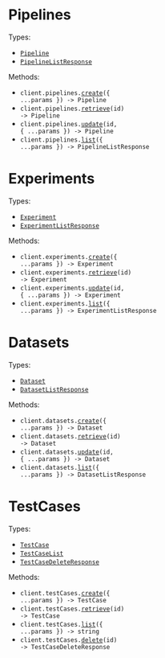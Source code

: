# Pipelines

Types:

- <code><a href="./src/resources/pipelines.ts">Pipeline</a></code>
- <code><a href="./src/resources/pipelines.ts">PipelineListResponse</a></code>

Methods:

- <code title="post /v4/pipelines">client.pipelines.<a href="./src/resources/pipelines.ts">create</a>({ ...params }) -> Pipeline</code>
- <code title="get /v4/pipelines/{id}">client.pipelines.<a href="./src/resources/pipelines.ts">retrieve</a>(id) -> Pipeline</code>
- <code title="post /v4/pipelines/{id}">client.pipelines.<a href="./src/resources/pipelines.ts">update</a>(id, { ...params }) -> Pipeline</code>
- <code title="get /v4/pipelines">client.pipelines.<a href="./src/resources/pipelines.ts">list</a>({ ...params }) -> PipelineListResponse</code>

# Experiments

Types:

- <code><a href="./src/resources/experiments.ts">Experiment</a></code>
- <code><a href="./src/resources/experiments.ts">ExperimentListResponse</a></code>

Methods:

- <code title="post /v4/experiments">client.experiments.<a href="./src/resources/experiments.ts">create</a>({ ...params }) -> Experiment</code>
- <code title="get /v4/experiments/{id}">client.experiments.<a href="./src/resources/experiments.ts">retrieve</a>(id) -> Experiment</code>
- <code title="post /v4/experiments/{id}">client.experiments.<a href="./src/resources/experiments.ts">update</a>(id, { ...params }) -> Experiment</code>
- <code title="get /v4/experiments">client.experiments.<a href="./src/resources/experiments.ts">list</a>({ ...params }) -> ExperimentListResponse</code>

# Datasets

Types:

- <code><a href="./src/resources/datasets.ts">Dataset</a></code>
- <code><a href="./src/resources/datasets.ts">DatasetListResponse</a></code>

Methods:

- <code title="post /v4/datasets">client.datasets.<a href="./src/resources/datasets.ts">create</a>({ ...params }) -> Dataset</code>
- <code title="get /v4/datasets/{id}">client.datasets.<a href="./src/resources/datasets.ts">retrieve</a>(id) -> Dataset</code>
- <code title="post /v4/datasets/{id}">client.datasets.<a href="./src/resources/datasets.ts">update</a>(id, { ...params }) -> Dataset</code>
- <code title="get /v4/datasets">client.datasets.<a href="./src/resources/datasets.ts">list</a>({ ...params }) -> DatasetListResponse</code>

# TestCases

Types:

- <code><a href="./src/resources/test-cases.ts">TestCase</a></code>
- <code><a href="./src/resources/test-cases.ts">TestCaseList</a></code>
- <code><a href="./src/resources/test-cases.ts">TestCaseDeleteResponse</a></code>

Methods:

- <code title="post /v4/test-cases">client.testCases.<a href="./src/resources/test-cases.ts">create</a>({ ...params }) -> TestCase</code>
- <code title="get /v4/test-cases/{id}">client.testCases.<a href="./src/resources/test-cases.ts">retrieve</a>(id) -> TestCase</code>
- <code title="get /v4/test-cases">client.testCases.<a href="./src/resources/test-cases.ts">list</a>({ ...params }) -> string</code>
- <code title="delete /v4/test-cases/{id}">client.testCases.<a href="./src/resources/test-cases.ts">delete</a>(id) -> TestCaseDeleteResponse</code>
